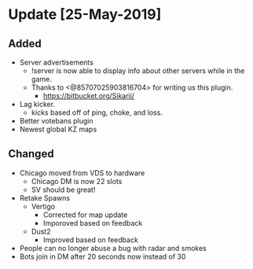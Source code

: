 # Update [25-May-2019]

## Added

- Server advertisements
  - !server is now able to display info about other servers while in the game.
  - Thanks to <@85707025903816704> for writing us this plugin.
    - <https://bitbucket.org/Sikarii/>
- Lag kicker.
  - kicks based off of ping, choke, and loss.
- Better votebans plugin
- Newest global KZ maps

## Changed

- Chicago moved from VDS to hardware
  - Chicago DM is now 22 slots
  - SV should be great!
- Retake Spawns
  - Vertigo
    - Corrected for map update
    - Imporoved based on feedback
  - Dust2
    - Improved based on feedback
- People can no longer abuse a bug with radar and smokes
- Bots join in DM after 20 seconds now instead of 30
